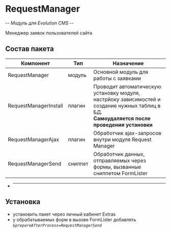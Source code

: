 # RequestManager

-- _Модуль для Evolution CMS_ --

Менеджер заявок пользователей сайта

## Состав пакета

| Компонент             | Тип     | Назначение                                                                                                                                       |
| --------------------- | ------- | ------------------------------------------------------------------------------------------------------------------------------------------------ |
| RequestManager        | модуль  | Основной модуль для работы с заявками                                                                                                            |
| RequestManagerInstall | плагин  | Проводит автоматическую установку модуля, настрйоку зависимостей и создание нужных таблиц в БД.<br> **Самоудаляется после проведения установки** |
| RequestManagerAjax    | плагин  | Обработчик ajax-запросов внутри модуля Request Manager                                                                                           |
| RequestManagerSend    | сниппет | Обработчик данных, отправляемых через формы, вызванные сниппетом FormLister                                                                      |

- ***

## Установка

- установить пакет через личный кабинет Extras
- у обрабатываемых форм в вызове FormLister добавлять _`&prepareAfterProcess=RequestManagerSend`_
